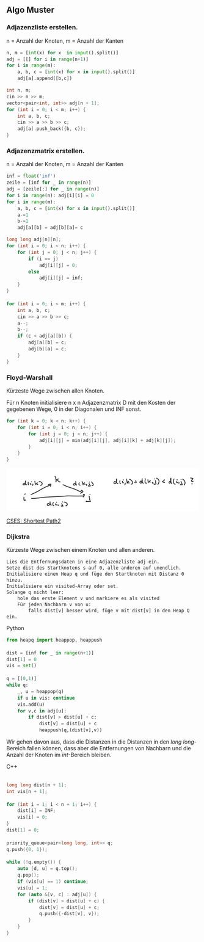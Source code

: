 ## Algo Muster

### Adjazenzliste erstellen.

n = Anzahl der Knoten, m = Anzahl der Kanten

```Python
n, m = [int(x) for x  in input().split()]      
adj = [[] for i in range(n+1)]
for i in range(m):
    a, b, c = [int(x) for x in input().split()]
    adj[a].append([b,c])
```

```Cpp
int n, m;
cin >> n >> m;
vector<pair<int, int>> adj[n + 1];
for (int i = 0; i < m; i++) {
    int a, b, c;
    cin >> a >> b >> c;
    adj[a].push_back({b, c});
}
```

### Adjazenzmatrix erstellen.

n = Anzahl der Knoten, m = Anzahl der Kanten

```Python
inf = float('inf')
zeile = [inf for _ in range(n)]
adj = [zeile[:] for _ in range(n)]
for i in range(n): adj[i][i] = 0
for i in range(m):
    a, b, c = [int(x) for x in input().split()]
    a-=1
    b-=1
    adj[a][b] = adj[b][a]= c
```

```Cpp
long long adj[n][n];
for (int i = 0; i < n; i++) {
    for (int j = 0; j < n; j++) {
        if (i == j)
            adj[i][j] = 0;
        else
            adj[i][j] = inf;
    }
}

for (int i = 0; i < m; i++) {
    int a, b, c;
    cin >> a >> b >> c;
    a--;
    b--;
    if (c < adj[a][b]) {
        adj[a][b] = c;
        adj[b][a] = c;
    }
}
```

### Floyd-Warshall

Kürzeste Wege zwischen allen Knoten.

Für n Knoten initialisiere n x n Adjazenzmatrix D mit den Kosten der gegebenen Wege, 0 in 
der Diagonalen und INF sonst.


```Cpp
for (int k = 0; k < n; k++) {
    for (int i = 0; i < n; i++) {
        for (int j = 0; j < n; j++) {
            adj[i][j] = min(adj[i][j], adj[i][k] + adj[k][j]);
        }
    }
}
```


<img src="floyd.png">

[CSES: Shortest Path2](https://cses.fi/problemset/task/1672)

### Dijkstra

Kürzeste Wege zwischen einem Knoten und allen anderen.

```
Lies die Entfernungsdaten in eine Adjazenzliste adj ein.
Setze dist des Startknotens s auf 0, alle anderen auf unendlich. 
Initialisiere einen Heap q und füge den Startknoten mit Distanz 0 hinzu.
Initialisiere ein visited-Array oder set.
Solange q nicht leer:
    hole das erste Element v und markiere es als visited
    Für jeden Nachbarn v von u:  
        falls dist[v] besser wird, füge v mit dist[v] in den Heap Q ein.
```

Python
```Python
from heapq import heappop, heappush

dist = [inf for _ in range(n+1)]
dist[1] = 0
vis = set()    

q = [(0,1)]
while q:
    _, u = heappop(q)
    if u in vis: continue
    vis.add(u)
    for v,c in adj[u]:
        if dist[v] > dist[u] + c:
            dist[v] = dist[u] + c
            heappush(q,(dist[v],v))
```

Wir gehen davon aus, dass die Distanzen in die Distanzen in den *long long*-Bereich fallen können, dass
aber die Entfernungen von Nachbarn und die Anzahl der Knoten im *int*-Bereich bleiben.

C++
```Cpp

long long dist[n + 1];
int vis[n + 1];

for (int i = 1; i < n + 1; i++) {
    dist[i] = INF;
    vis[i] = 0;
}
dist[1] = 0;

priority_queue<pair<long long, int>> q;
q.push({0, 1});

while (!q.empty()) {
    auto [d, u] = q.top();
    q.pop();
    if (vis[u] == 1) continue;
    vis[u] = 1;
    for (auto &[v, c] : adj[u]) {
        if (dist[v] > dist[u] + c) {
            dist[v] = dist[u] + c;
            q.push({-dist[v], v});
        }
    }
}

```

